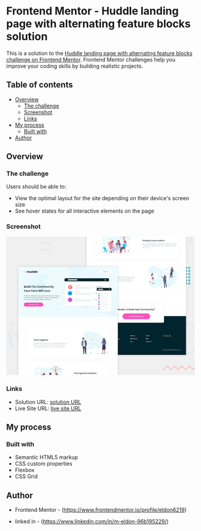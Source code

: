 # Frontend Mentor - Huddle landing page with alternating feature blocks solution

This is a solution to the [Huddle landing page with alternating feature blocks challenge on Frontend Mentor](https://www.frontendmentor.io/challenges/huddle-landing-page-with-alternating-feature-blocks-5ca5f5981e82137ec91a5100). Frontend Mentor challenges help you improve your coding skills by building realistic projects. 

## Table of contents

- [Overview](#overview)
  - [The challenge](#the-challenge)
  - [Screenshot](#screenshot)
  - [Links](#links)
- [My process](#my-process)
  - [Built with](#built-with)
- [Author](#author)



## Overview

### The challenge

Users should be able to:

- View the optimal layout for the site depending on their device's screen size
- See hover states for all interactive elements on the page

### Screenshot

![](./desktop-preview.jpg)



### Links

- Solution URL: [solution URL ](https://github.com/eldon6219/huddle-landing-page-with-alternating-feature-blocks)
- Live Site URL: [ live site URL ](https://eldon6219.github.io/huddle-landing-page-with-alternating-feature-blocks/)

## My process

### Built with

- Semantic HTML5 markup
- CSS custom properties
- Flexbox
- CSS Grid


## Author

- Frontend Mentor - (https://www.frontendmentor.io/profile/eldon6219)

- linked in -  (https://www.linkedin.com/in/m-eldon-96b195229/)

